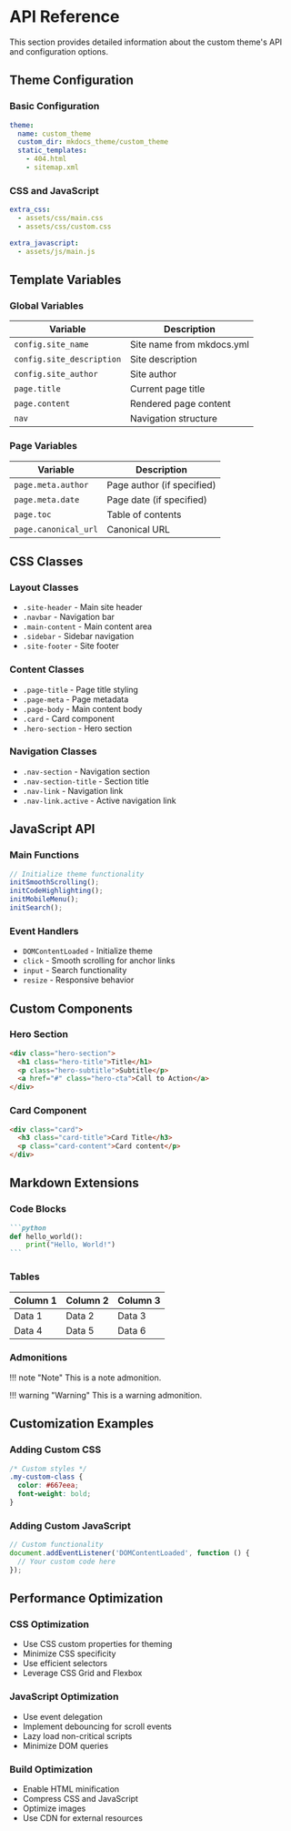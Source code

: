 # API Reference

This section provides detailed information about the custom theme's API and configuration options.

## Theme Configuration

### Basic Configuration

```yaml
theme:
  name: custom_theme
  custom_dir: mkdocs_theme/custom_theme
  static_templates:
    - 404.html
    - sitemap.xml
```

### CSS and JavaScript

```yaml
extra_css:
  - assets/css/main.css
  - assets/css/custom.css

extra_javascript:
  - assets/js/main.js
```

## Template Variables

### Global Variables

| Variable                  | Description               |
| ------------------------- | ------------------------- |
| `config.site_name`        | Site name from mkdocs.yml |
| `config.site_description` | Site description          |
| `config.site_author`      | Site author               |
| `page.title`              | Current page title        |
| `page.content`            | Rendered page content     |
| `nav`                     | Navigation structure      |

### Page Variables

| Variable             | Description                |
| -------------------- | -------------------------- |
| `page.meta.author`   | Page author (if specified) |
| `page.meta.date`     | Page date (if specified)   |
| `page.toc`           | Table of contents          |
| `page.canonical_url` | Canonical URL              |

## CSS Classes

### Layout Classes

- `.site-header` - Main site header
- `.navbar` - Navigation bar
- `.main-content` - Main content area
- `.sidebar` - Sidebar navigation
- `.site-footer` - Site footer

### Content Classes

- `.page-title` - Page title styling
- `.page-meta` - Page metadata
- `.page-body` - Main content body
- `.card` - Card component
- `.hero-section` - Hero section

### Navigation Classes

- `.nav-section` - Navigation section
- `.nav-section-title` - Section title
- `.nav-link` - Navigation link
- `.nav-link.active` - Active navigation link

## JavaScript API

### Main Functions

```javascript
// Initialize theme functionality
initSmoothScrolling();
initCodeHighlighting();
initMobileMenu();
initSearch();
```

### Event Handlers

- `DOMContentLoaded` - Initialize theme
- `click` - Smooth scrolling for anchor links
- `input` - Search functionality
- `resize` - Responsive behavior

## Custom Components

### Hero Section

```html
<div class="hero-section">
  <h1 class="hero-title">Title</h1>
  <p class="hero-subtitle">Subtitle</p>
  <a href="#" class="hero-cta">Call to Action</a>
</div>
```

### Card Component

```html
<div class="card">
  <h3 class="card-title">Card Title</h3>
  <p class="card-content">Card content</p>
</div>
```

## Markdown Extensions

### Code Blocks

````markdown
```python
def hello_world():
    print("Hello, World!")
```
````

### Tables

| Column 1 | Column 2 | Column 3 |
| -------- | -------- | -------- |
| Data 1   | Data 2   | Data 3   |
| Data 4   | Data 5   | Data 6   |

### Admonitions

!!! note "Note"
This is a note admonition.

!!! warning "Warning"
This is a warning admonition.

## Customization Examples

### Adding Custom CSS

```css
/* Custom styles */
.my-custom-class {
  color: #667eea;
  font-weight: bold;
}
```

### Adding Custom JavaScript

```javascript
// Custom functionality
document.addEventListener('DOMContentLoaded', function () {
  // Your custom code here
});
```

## Performance Optimization

### CSS Optimization

- Use CSS custom properties for theming
- Minimize CSS specificity
- Use efficient selectors
- Leverage CSS Grid and Flexbox

### JavaScript Optimization

- Use event delegation
- Implement debouncing for scroll events
- Lazy load non-critical scripts
- Minimize DOM queries

### Build Optimization

- Enable HTML minification
- Compress CSS and JavaScript
- Optimize images
- Use CDN for external resources
